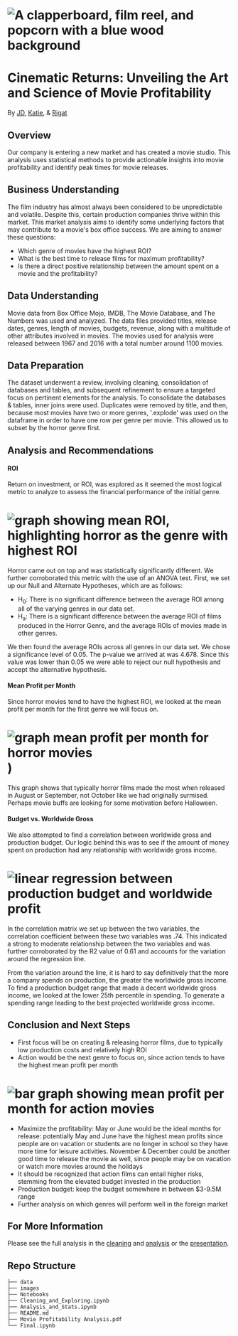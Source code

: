 # ![A clapperboard, film reel, and popcorn with a blue wood background](https://github.com/RigatN/Winning_Movie_Genres_for_New_Studios/blob/main/Images/01Film.png)

# Cinematic Returns: Unveiling the Art and Science of Movie Profitability
By [JD](mailto:jediaeldsr@gmail.com), [Katie](mailto:kpegg916@gmail.com), & [Rigat](mailto:rigatanirayo@gmail.com)

## Overview

Our company is entering a new market and has created a movie studio. This analysis uses statistical methods to provide actionable insights into movie profitability and identify peak times for movie releases.

## Business Understanding

The film industry has almost always been considered to be unpredictable and volatile. Despite this, certain production companies thrive within this market. This market analysis aims to identify some underlying factors that may contribute to a movie's box office success. We are aiming to answer these questions:
- Which genre of movies have the highest ROI?
- What is the best time to release films for maximum profitability?
- Is there a direct positive relationship between the amount spent on a movie and the profitability?
## Data Understanding

Movie data from Box Office Mojo, IMDB, The Movie Database, and The Numbers was used and analyzed. The data files provided titles, release dates, genres, length of movies, budgets, revenue, along with a multitude of other attributes involved in movies. The movies used for analysis were released between 1967 and 2016 with a total number around 1100 movies.
## Data Preparation

The dataset underwent a review, involving cleaning, consolidation of databases and tables, and subsequent refinement to ensure a targeted focus on pertinent elements for the analysis. To consolidate the databases & tables, inner joins were used. Duplicates were removed by title, and then, because most movies have two or more genres, '.explode' was used on the dataframe in order to have one row per genre per movie. This allowed us to subset by the horror genre first.
## Analysis and Recommendations

#### ROI
Return on investment, or ROI, was explored as it seemed the most logical metric to analyze to assess the financial performance of the initial genre.

# ![graph showing mean ROI, highlighting horror as the genre with highest ROI](https://github.com/RigatN/Winning_Movie_Genres_for_New_Studios/blob/main/Images/Mean_ROI_by_genres.png)
Horror came out on top and was statistically significantly different. We further corroborated this metric with the use of an ANOVA test. First, we set up our Null and Alternate Hypotheses, which are as follows: 

- H<sub>0</sub>: There is no significant difference between the average ROI among all of the varying genres in our data set.
- H<sub>a</sub>: There is a significant difference between the average ROI of films produced in the Horror Genre, and the average ROIs of movies made in other genres.

We then found the average ROIs across all genres in our data set. We chose a significance level of 0.05. The p-value we arrived at was 4.678. Since this value was lower than 0.05 we were able to reject our null hypothesis and accept the alternative hypothesis. 

#### Mean Profit per Month
Since horror movies tend to have the highest ROI, we looked at the mean profit per month for the first genre we will focus on.

# ![graph mean profit per month for horror movies](https://github.com/RigatN/Winning_Movie_Genres_for_New_Studios/blob/main/Images/horror_movies_mean_profit_per_month.png))
This graph shows that typically horror films made the most when released in August or September, not October like we had originally surmised. Perhaps movie buffs are looking for some motivation before Halloween.

#### Budget vs. Worldwide Gross
We also attempted to find a correlation between worldwide gross and production budget. Our logic behind this was to see if the amount of money spent on production had any relationship with worldwide gross income.

# ![linear regression between production budget and worldwide profit](https://github.com/RigatN/Winning_Movie_Genres_for_New_Studios/blob/main/Images/Linear_regression_plot_R2.png)
In the correlation matrix we set up between the two variables, the correlation coefficient between these two variables was .74. This indicated a strong to moderate relationship between the two variables and was further corroborated by the R2 value of 0.61 and accounts for the variation around the regression line.

From the variation around the line, it is hard to say definitively that the more a company spends on production, the greater the worldwide gross income. To find a production budget range that made a decent worldwide gross income, we looked at the lower 25th percentile in spending. To generate a spending range leading to the best projected worldwide gross income. 

## Conclusion and Next Steps

- First focus will be on creating & releasing horror films, due to typically low production costs and relatively high ROI
- Action would be the next genre to focus on, since action tends to have the highest mean profit per month

# ![bar graph showing mean profit per month for action movies](https://github.com/RigatN/Winning_Movie_Genres_for_New_Studios/blob/main/Images/neax_step_action_movies_mean_profit_per_month.png)

- Maximize the profitability: May or June would be the ideal months for release: potentially May and June have the highest mean profits since people are on vacation or students are no longer in school so they have more time for leisure activities. November & December could be another good time to release the movie as well, since people may be on vacation or watch more movies around the holidays
- It should be recognized that action films can entail higher risks, stemming from the elevated budget invested in the production
- Production budget: keep the budget somewhere in between $3-9.5M range
- Further analysis on which genres will perform well in the foreign market

## For More Information

Please see the full analysis in the [cleaning](https://github.com/RigatN/Winning_Movie_Genres_for_New_Studios/blob/main/Cleaning_and_Exploring_Data.ipynb) and [analysis](https://github.com/RigatN/Winning_Movie_Genres_for_New_Studios/blob/main/Analysis_and_Stats.ipynb) or the [presentation]().

## Repo Structure

```
├── data
├── images
├── Notebooks
├── Cleaning_and_Exploring.ipynb
├── Analysis_and_Stats.ipynb
├── README.md
├── Movie Profitability Analysis.pdf
└── Final.ipynb
```
